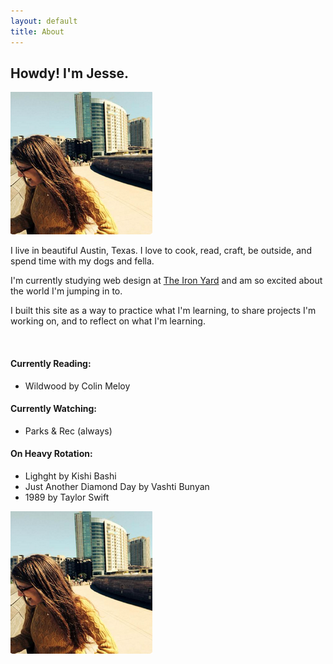 ```yaml
---
layout: default
title: About
---
```


<section class="main-about">
	<h1>Howdy&#33; I'm Jesse.</h1>
	<div class="top-prof-pic"><img src="/img/jesse.png" alt="photo of Jesse Crow" alt="photo of Jesse Crow" class="profile-picture-top"></div>
	<p>I live in beautiful Austin, Texas. I love to cook, read, craft, be outside, and spend time with my dogs and fella.</p>
	<p>I'm currently studying web design at <a href="http://www.theironyard.com">The Iron Yard</a> and am so excited about the world I'm jumping in to.</p>
	<p>I built this site as a way to practice what I'm learning, to share projects I'm working on, and to reflect on what I'm learning.</p>
	<br>
	<div class="currently">
		<h4>Currently Reading:</h4>
		<ul>
			<li><span>Wildwood</span> by Colin Meloy</li>
		</ul>
		<h4>Currently Watching:</h4>
		<ul>
			<li><span>Parks & Rec</span> (always)</li>
		</ul>
		<h4>On Heavy Rotation:</h4>
		<ul>
			<li><span>Lighght</span> by Kishi Bashi</li>
			<li><span>Just Another Diamond Day</span> by Vashti Bunyan</li>
			<li><span>1989</span> by Taylor Swift</li>
		</ul>
	</div>
</section>
<section class="bottom-prof-pic"><img src="/img/jesse.png" alt="photo of Jesse Crow" alt="photo of Jesse Crow" class="profile-picture-bottom"></section>